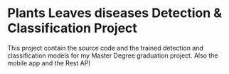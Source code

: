 # Plants Leaves diseases Detection & Classification Project

This project contain the source code and the trained detection and classification models for my Master Degree graduation project. Also the mobile app and the Rest API
